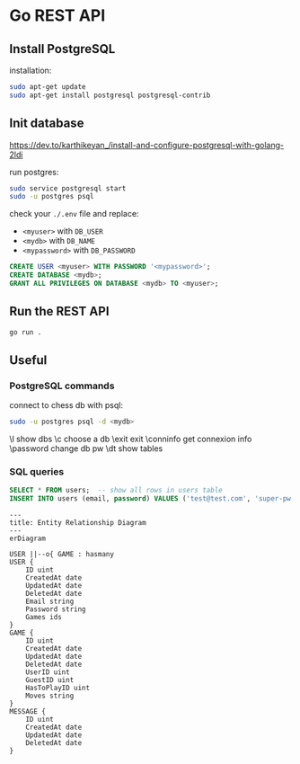 # Go REST API


## Install PostgreSQL

installation:
```bash
sudo apt-get update
sudo apt-get install postgresql postgresql-contrib
```

## Init database
https://dev.to/karthikeyan_/install-and-configure-postgresql-with-golang-2ldi

run postgres:
```bash
sudo service postgresql start
sudo -u postgres psql
```

check your `./.env` file and replace:
- `<myuser>` with `DB_USER`
- `<mydb>` with `DB_NAME`
- `<mypassword>` with `DB_PASSWORD`

```sql
CREATE USER <myuser> WITH PASSWORD '<mypassword>';
CREATE DATABASE <mydb>;
GRANT ALL PRIVILEGES ON DATABASE <mydb> TO <myuser>;
```

## Run the REST API
```bash
go run .
```

## Useful

### PostgreSQL commands 

connect to chess db with psql:
```bash
sudo -u postgres psql -d <mydb>
```

\l                  show dbs
\c <dbname>         choose a db
\exit               exit
\conninfo           get connexion info
\password <dbname>  change db pw
\dt                 show tables

### SQL queries

```sql
SELECT * FROM users;  -- show all rows in users table
INSERT INTO users (email, password) VALUES ('test@test.com', 'super-pw');
```

```mermaid
---
title: Entity Relationship Diagram
---
erDiagram

USER ||--o{ GAME : hasmany
USER {
    ID uint
    CreatedAt date
    UpdatedAt date
    DeletedAt date
    Email string
    Password string
    Games ids
}
GAME {
    ID uint
    CreatedAt date
    UpdatedAt date
    DeletedAt date
    UserID uint
    GuestID uint
    HasToPlayID uint
    Moves string
}
MESSAGE {
    ID uint
    CreatedAt date
    UpdatedAt date
    DeletedAt date
}
```
